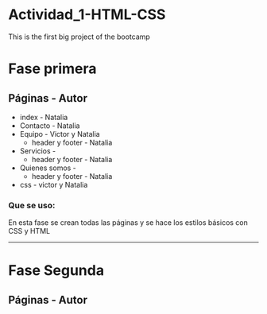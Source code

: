 # Actividad_1-HTML-CSS
This is the first big project of the bootcamp

# Fase primera

## **Páginas - Autor**

- index - Natalia
- Contacto - Natalia
- Equipo - Victor y Natalia
    - header y footer - Natalia
- Servicios - 
    - header y footer - Natalia
- Quienes somos - 
    - header y footer - Natalia
- css - victor y Natalia

### Que se uso:
En esta fase se crean todas las páginas y se hace los estilos básicos con CSS y HTML

---

# Fase Segunda

## **Páginas - Autor**